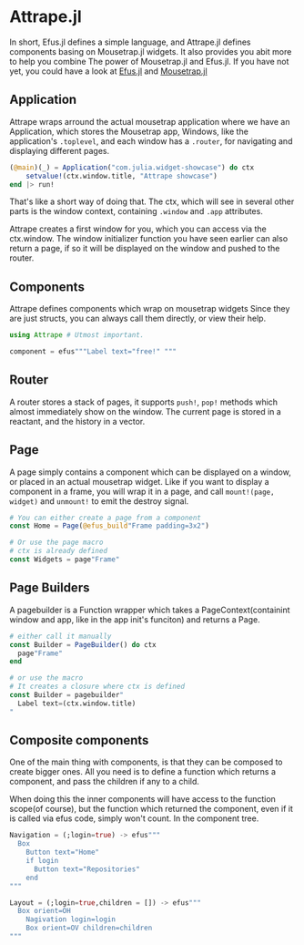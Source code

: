 # Attrape.jl

In short, Efus.jl defines a simple language, and Attrape.jl
defines components basing on Mousetrap.jl widgets.
It also provides you abit more to help you combine
The power of Mousetrap.jl and Efus.jl.
If you have not yet, you could have a look at
[Efus.jl](https://github.com/ken-morel/efus.jl) and
[Mousetrap.jl](https://gibhub.com/clemapfel/moustrap.jl)

## Application

Attrape wraps arround the actual mousetrap application
where we have an Application, which stores the Mousetrap app,
Windows, like the application's `.toplevel`, and
each window has a `.router`, for navigating and displaying different
pages.

```julia
(@main)(_) = Application("com.julia.widget-showcase") do ctx
    setvalue!(ctx.window.title, "Attrape showcase")
end |> run!
```

That's like a short way of doing that.
The ctx, which will see in several other parts is
the window context, containing `.window` and `.app`
attributes.

Attrape creates a first window for you, which you can
access via the ctx.window.
The window initializer function you have seen earlier can also
return a page, if so it will be displayed on the window
and pushed to the router.

## Components

Attrape defines components which wrap on mousetrap widgets
Since they are just structs, you can always call them
directly, or view their help.

```julia
using Attrape # Utmost important.

component = efus"""Label text="free!" """
```

## Router

A router stores a stack of pages,
it supports `push!`, `pop!` methods which almost immediately
show on the window. The current page is stored
in a reactant, and the history in a vector.

## Page

A page simply contains a component which can be
displayed on a window, or placed in an actual mousetrap
widget. Like if you want to display a component in
a frame, you will wrap it in a page, and call `mount!(page, widget)`
and `unmount!` to emit the destroy signal.

```julia
# You can either create a page from a component
const Home = Page(@efus_build"Frame padding=3x2")

# Or use the page macro
# ctx is already defined
const Widgets = page"Frame"
```

## Page Builders

A pagebuilder is a Function wrapper which takes a PageContext(containint
window and app, like in the app init's funciton)
and returns a Page.

```julia
# either call it manually
const Builder = PageBuilder() do ctx
  page"Frame"
end

# or use the macro
# It creates a closure where ctx is defined
const Builder = pagebuilder"
  Label text=(ctx.window.title)
"
```

## Composite components

One of the main thing with components, is that
they can be composed to create bigger ones.
All you need is to define a function which
returns a component, and pass the children
if any to a child.

When doing this the inner components will
have access to the function scope(of course), but
the function which returned the component, even
if it is called via efus code, simply won't count.
In the component tree.

```julia
Navigation = (;login=true) -> efus"""
  Box
    Button text="Home"
    if login
      Button text="Repositories"
    end
"""

Layout = (;login=true,children = []) -> efus"""
  Box orient=OH
    Nagivation login=login
    Box orient=OV children=children
"""
```
